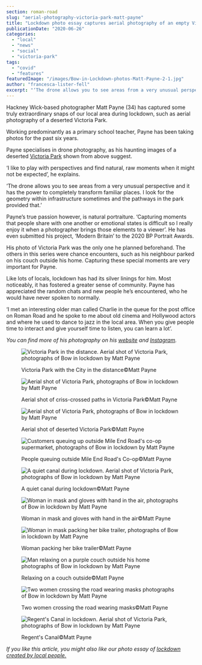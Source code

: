 ```yaml
---
section: roman-road
slug: "aerial-photography-victoria-park-matt-payne"
title: "Lockdown photo essay captures aerial photography of an empty Victoria Park"
publicationDate: "2020-06-26"
categories: 
  - "local"
  - "news"
  - "social"
  - "victoria-park"
tags: 
  - "covid"
  - "features"
featuredImage: "/images/Bow-in-Lockdown-photos-Matt-Payne-2-1.jpg"
author: "francesca-lister-fell"
excerpt: "‘The drone allows you to see areas from a very unusual perspective and it has the power to completely transform familiar places. I look for the geometry within infrastructure sometimes and the pathways in the park provided that.’"
---
```


Hackney Wick-based photographer Matt Payne (34) has captured some truly extraordinary snaps of our local area during lockdown, such as aerial photography of a deserted Victoria Park.

Working predominantly as a primary school teacher, Payne has been taking photos for the past six years. 

Payne specialises in drone photography, as his haunting images of a deserted [Victoria Park](https://romanroadlondon.com/victoria-park-east-london-bow/) shown from above suggest.

‘I like to play with perspectives and find natural, raw moments when it might not be expected’, he explains.

‘The drone allows you to see areas from a very unusual perspective and it has the power to completely transform familiar places. I look for the geometry within infrastructure sometimes and the pathways in the park provided that.’

Payne’s true passion however, is natural portraiture. ‘Capturing moments that people share with one another or emotional states is difficult so I really enjoy it when a photographer brings those elements to a viewer’. He has even submitted his project, ‘Modern Britain’ to the 2020 BP Portrait Awards.

His photo of Victoria Park was the only one he planned beforehand. The others in this series were chance encounters, such as his neighbour parked on his couch outside his home. Capturing these special moments are very important for Payne.

Like lots of locals, lockdown has had its silver linings for him. Most noticeably, it has fostered a greater sense of community. Payne has appreciated the random chats and new people he’s encountered, who he would have never spoken to normally.

‘I met an interesting older man called Charlie in the queue for the post office on Roman Road and he spoke to me about old cinema and Hollywood actors and where he used to dance to jazz in the local area. When you give people time to interact and give yourself time to listen, you can learn a lot’.

_You can find more of his photography on his_ [_website_](https://www.imagesbymattpayne.com/) _and_ [_Instagram_](https://www.instagram.com/mattyp7/)_._  

<figure>

![Victoria Park in the distance. Aerial shot of Victoria Park, photographs of Bow in lockdown by Matt Payne](/images/Bow-in-Lockdown-photos-Matt-Payne-2-1024x683.jpg)

<figcaption>

Victoria Park with the City in the distance©️Matt Payne

</figcaption>

</figure>

<figure>

![Aerial shot of Victoria Park, photographs of Bow in lockdown by Matt Payne](/images/Bow-in-Lockdown-photos-Matt-Payne-3-1024x683.jpg)

<figcaption>

Aerial shot of criss-crossed paths in Victoria Park©️Matt Payne

</figcaption>

</figure>

<figure>

![Aerial shot of Victoria Park, photographs of Bow in lockdown by Matt Payne](/images/Bow-in-Lockdown-photos-Matt-Payne-4-1024x683.jpg)

<figcaption>

Aerial shot of deserted Victoria Park©️Matt Payne

</figcaption>

</figure>

<figure>

![Customers queuing up outside Mile End Road's co-op supermarket, photographs of Bow in lockdown by Matt Payne](/images/Bow-in-Lockdown-photos-Matt-Payne-10-1024x683.jpg)

<figcaption>

People queuing outside Mile End Road's Co-op©️Matt Payne

</figcaption>

</figure>

<figure>

![A quiet canal during lockdown. Aerial shot of Victoria Park, photographs of Bow in lockdown by Matt Payne](/images/Bow-in-Lockdown-photos-Matt-Payne-1-1024x650.jpg)

<figcaption>

A quiet canal during lockdown©️Matt Payne

</figcaption>

</figure>

<figure>

![Woman in mask and gloves with hand in the air, photographs of Bow in lockdown by Matt Payne](/images/Bow-in-Lockdown-photos-Matt-Payne-8.jpg)

<figcaption>

Woman in mask and gloves with hand in the air©️Matt Payne

</figcaption>

</figure>

<figure>

![Woman in mask packing her bike trailer, photographs of Bow in lockdown by Matt Payne](/images/Bow-in-Lockdown-photos-Matt-Payne-9-1024x683.jpg)

<figcaption>

Woman packing her bike trailer©️Matt Payne

</figcaption>

</figure>

<figure>

![Man relaxing on a purple couch outside his home photographs of Bow in lockdown by Matt Payne](/images/Bow-in-Lockdown-photos-Matt-Payne-7.jpg)

<figcaption>

Relaxing on a couch outside©️Matt Payne

</figcaption>

</figure>

<figure>

![Two women crossing the road wearing masks photographs of Bow in lockdown by Matt Payne](/images/Bow-in-Lockdown-photos-Matt-Payne-5-1024x683.jpg)

<figcaption>

Two women crossing the road wearing masks©️Matt Payne

</figcaption>

</figure>

<figure>

![Regent's Canal in lockdown. Aerial shot of Victoria Park, photographs of Bow in lockdown by Matt Payne](/images/Bow-in-Lockdown-photos-Matt-Payne-6-1024x683.jpg)

<figcaption>

Regent's Canal©️Matt Payne

</figcaption>

</figure>

_If you like this article, you might also like our photo essay of_ [_lockdown created by local people._](https://romanroadlondon.com/publics-photos-life-lockdown/)
